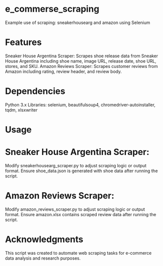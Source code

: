 # e_commerse_scraping
Example use of scraping: sneakerhousearg and amazon using Selenium

# Features
Sneaker House Argentina Scraper: Scrapes shoe release data from Sneaker House Argentina including shoe name, image URL, release date, shoe URL, stores, and SKU.
Amazon Reviews Scraper: Scrapes customer reviews from Amazon including rating, review header, and review body.

# Dependencies
Python 3.x
Libraries: selenium, beautifulsoup4, chromedriver-autoinstaller, tqdm, xlsxwriter

# Usage

# Sneaker House Argentina Scraper:
Modify sneakerhousearg_scraper.py to adjust scraping logic or output format.
Ensure shoe_data.json is generated with shoe data after running the script.

# Amazon Reviews Scraper:
Modify amazon_reviews_scraper.py to adjust scraping logic or output format.
Ensure amazon.xlsx contains scraped review data after running the script.

# Acknowledgments
This script was created to automate web scraping tasks for e-commerce data analysis and research purposes.
